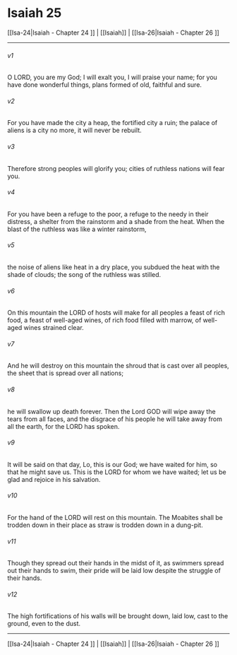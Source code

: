 # Isaiah 25

[[Isa-24|Isaiah - Chapter 24 ]] | [[Isaiah]] | [[Isa-26|Isaiah - Chapter 26 ]]
***

###### v1
O LORD, you are my God; I will exalt you, I will praise your name; for you have done wonderful things, plans formed of old, faithful and sure.
###### v2
For you have made the city a heap, the fortified city a ruin; the palace of aliens is a city no more, it will never be rebuilt.
###### v3
Therefore strong peoples will glorify you; cities of ruthless nations will fear you.
###### v4
For you have been a refuge to the poor, a refuge to the needy in their distress, a shelter from the rainstorm and a shade from the heat. When the blast of the ruthless was like a winter rainstorm,
###### v5
the noise of aliens like heat in a dry place, you subdued the heat with the shade of clouds; the song of the ruthless was stilled.
###### v6
On this mountain the LORD of hosts will make for all peoples a feast of rich food, a feast of well-aged wines, of rich food filled with marrow, of well-aged wines strained clear.
###### v7
And he will destroy on this mountain the shroud that is cast over all peoples, the sheet that is spread over all nations;
###### v8
he will swallow up death forever. Then the Lord GOD will wipe away the tears from all faces, and the disgrace of his people he will take away from all the earth, for the LORD has spoken.
###### v9
It will be said on that day, Lo, this is our God; we have waited for him, so that he might save us. This is the LORD for whom we have waited; let us be glad and rejoice in his salvation.
###### v10
For the hand of the LORD will rest on this mountain. The Moabites shall be trodden down in their place as straw is trodden down in a dung-pit.
###### v11
Though they spread out their hands in the midst of it, as swimmers spread out their hands to swim, their pride will be laid low despite the struggle of their hands.
###### v12
The high fortifications of his walls will be brought down, laid low, cast to the ground, even to the dust.

***

[[Isa-24|Isaiah - Chapter 24 ]] | [[Isaiah]] | [[Isa-26|Isaiah - Chapter 26 ]]
